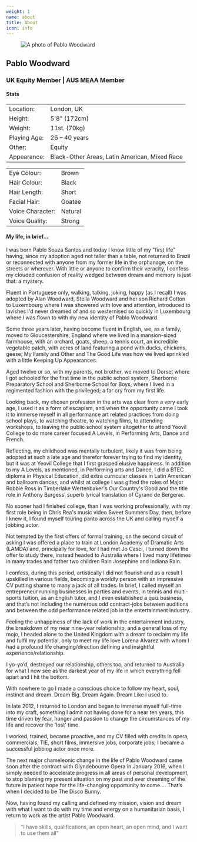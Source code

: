 ```yaml
---
weight: 1
name: about
title: About
icon: info
---
```


<figure class="mb3">
	<img alt="A photo of Pablo Woodward" class="" src="https://pablowoodward.com/images/JC1.jpg" /></img><!-- w4 h4 w5-ns h5-m h5-m h5-l h5-l br-100 -->
</figure>

## Pablo&nbsp;Woodward
### UK Equity Member | AUS MEAA Member
<!--
<h1 class="f2 f1-ns b">Pablo&nbsp;Woodward</h1>
<h2 class="f3 f4-ns mb5">UK Equity Member | AUS MEAA Member</h2>
-->

#### Stats

<div class=cf>
<table class="fl tl w-50-ns mb5">
	<tbody>
	<tr>
		<td class="text-muted right-aligned slim">Location:</td>
		<td class="slim">London, UK</td>
	</tr>
	<tr>
		<td class="text-muted right-aligned slim">Height:</td>
		<td class="slim">5'8" (172cm)</td>
	</tr>
	<tr>
		<td class="text-muted right-aligned slim">Weight:</td>
		<td class="slim">11st. (70kg)</td>
	</tr>
	<tr>
		<td class="text-muted right-aligned slim">Playing Age:</td>
		<td class="slim">26 – 40 years</td>
	</tr>
	<tr>
		<td class="text-muted right-aligned slim">Other:</td>
		<td class="slim">Equity</td>
	</tr>
	<tr>
		<td class="text-muted right-aligned slim">Appearance:</td>
		<td class="slim">Black-Other&nbsp;Areas, Latin&nbsp;American, Mixed&nbsp;Race</td>
	</tr>
	</tbody>
</table>

<table class="fl tl w-50-ns mb5">
	<tbody>
		<tr>
			<td class="text-muted right-aligned slim">Eye Colour:</td>
			<td class="slim">Brown</td>
		</tr>
		<tr>
			<td class="text-muted right-aligned slim">Hair Colour:</td>
			<td class="slim">Black</td>
		</tr>
		<tr>
			<td class="text-muted right-aligned slim">Hair Length:</td>
			<td class="slim">Short</td>
		</tr>
		<tr>
			<td class="text-muted right-aligned slim">Facial Hair:</td>
			<td class="slim">Goatee</td>
		</tr>
		<tr>
			<td class="text-muted right-aligned slim">Voice Character:</td>
			<td class="slim">Natural</td>
		</tr>
		<tr>
			<td class="text-muted right-aligned slim">Voice Quality:</td>
			<td class="slim">Strong</td>
		</tr>
	</tbody>
</table>
</div>


#### My life, in brief…

I was born Pablo Souza Santos and today I know little of my "first life" having, since my adoption aged not taller than a table, not returned to Brazil or reconnected with anyone from my former life in the orphanage, on the streets or wherever. With little or anyone to confirm their veracity, I confess my clouded confusion of reality wedged between dream and memory is just that: a mystery.  

Fluent in Portuguese only, walking, talking, joking, happy (as I recall) I was adopted by Alan Woodward, Stella Woodward and her son Richard Cotton to Luxembourg where I was showered with love and attention, introduced to lavishes I'd never dreamed of and so westernised so quickly in Luxembourg where I was flown to with my new identity of Pablo Woodward.  

Some three years later, having become fluent in English, we, as a family, moved to Gloucestershire, England where we lived in a mansion-sized farmhouse, with an orchard, goats, sheep, a tennis court, an incredible vegetable patch, with acres of land featuring a pond with ducks, chickens, geese; My Family and Other and The Good Life was how we lived sprinkled with a little Keeping Up Appearances.  

Aged twelve or so, with my parents, not brother, we moved to Dorset where I got schooled for the first time in the public school system, Sherborne Preparatory School and Sherborne School for Boys, where I lived in a regimented fashion with the privileged; a far cry from my first life.  

Looking back, my chosen profession in the arts was clear from a very early age, I used it as a form of escapism, and when the opportunity came I took it to immerse myself in all performance art related practices from doing school plays, to watching theatre, to watching films, to attending workshops, to leaving the public school system altogether to attend Yeovil College to do more career focused A Levels, in Performing Arts, Dance and French.  

Reflecting, my childhood was mentally turbulent, likely it was from being adopted at such a late age and therefor forever trying to find my identity, but it was at Yeovil College that I first grasped elusive happiness. In addition to my A Levels, as mentioned, in Performing arts and Dance, I did a BTEC diploma in Physical Education, did extra curricular classes in Latin American and ballroom dances, and whilst at college I was gifted the roles of Major Robbie Ross in Timberlake Wertenbaker's Our Country's Good and the title role in Anthony Burgess' superb lyrical translation of Cyrano de Bergerac.  

No sooner had I finished college, than I was working professionally, with my first role being in Chris Rea's music video Sweet Summers Day, then, before I knew it, I found myself touring panto across the UK and calling myself a jobbing actor.  

Not tempted by the first offers of formal training, on the second circuit of asking I was offered a place to train at London Academy of Dramatic Arts (LAMDA) and, principally for love, for I had met Jo Casci, I turned down the offer to study there, instead headed to Australia where I lived many lifetimes in many trades and father two children Rain Josephine and Indiana Rain.  

I confess, during this period, artistically I did not flourish and as a result I upskilled in various fields, becoming a worldly person with an impressive CV putting shame to many a jack of all trades. In brief, I called myself an entrepreneur running businesses in parties and events, in tennis and multi-sports tuition, as an English tutor, and I even established a quiz business, and that’s not including the numerous odd contract-jobs between auditions and between the odd performance related job in the entertainment industry.  

Feeling the unhappiness of the lack of work in the entertainment industry, the breakdown of my near nine-year relationship, and a general loss of my mojo, I headed alone to the United Kingdom with a dream to reclaim my life and fulfil my potential, only to meet my life love Lorena Alvarez with whom I had a profound life changing/direction defining and insightful experience/relationship.  

I yo-yo’d, destroyed our relationship, others too, and returned to Australia for what I now see as the darkest year of my life in which everything fell apart and I hit the bottom.  

With nowhere to go I made a conscious choice to follow my heart, soul, instinct and dream. Dream Big. Dream Again. Dream Like I used to.  

In late 2012, I returned to London and began to immerse myself full-time into my craft, something I admit not having done for a near ten years, this time driven by fear, hunger and passion to change the circumstances of my life and recover the 'lost' time.  

I worked, trained, became proactive, and my CV filled with credits in opera, commercials, TIE, short films, immersive jobs, corporate jobs; I became a successful jobbing actor once more.  

The next major chameleonic change in the life of Pablo Woodward came soon after the contract with Glyndebourne Opera in January 2016, when I simply needed to accelerate progress in all areas of personal development, to stop blaming my present situation on my past and ever dreaming of the future in patient hope for the life-changing opportunity to come…. That’s when I decided to be The Disco Bunny.  

Now, having found my calling and defined my mission, vision and dream with what I want to do with my time and energy on a humanitarian basis, I return to work as the artist Pablo Woodward.  

> "I have skills, qualifications, an open heart, an open mind, and I want to use them all"